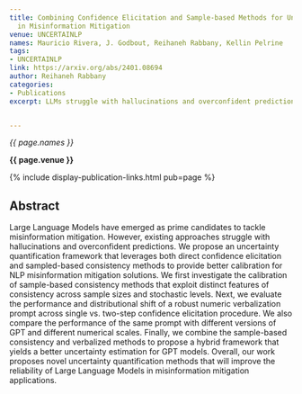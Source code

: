 ```yaml
---
title: Combining Confidence Elicitation and Sample-based Methods for Uncertainty Quantification
  in Misinformation Mitigation
venue: UNCERTAINLP
names: Mauricio Rivera, J. Godbout, Reihaneh Rabbany, Kellin Pelrine
tags:
- UNCERTAINLP
link: https://arxiv.org/abs/2401.08694
author: Reihaneh Rabbany
categories: 
- Publications
excerpt: LLMs struggle with hallucinations and overconfident predictions. Uncertainty quantification can improve their reliability and helpfulness. We proposed an uncertainty quantification framework that leverages both direct confidence elicitation and sampled-based consistency methods to provide better calibration for NLP misinformation mitigation solutions.


---
```


*{{ page.names }}*

**{{ page.venue }}**

{% include display-publication-links.html pub=page %}

## Abstract

Large Language Models have emerged as prime candidates to tackle misinformation mitigation. However, existing approaches struggle with hallucinations and overconfident predictions. We propose an uncertainty quantification framework that leverages both direct confidence elicitation and sampled-based consistency methods to provide better calibration for NLP misinformation mitigation solutions. We first investigate the calibration of sample-based consistency methods that exploit distinct features of consistency across sample sizes and stochastic levels. Next, we evaluate the performance and distributional shift of a robust numeric verbalization prompt across single vs. two-step confidence elicitation procedure. We also compare the performance of the same prompt with different versions of GPT and different numerical scales. Finally, we combine the sample-based consistency and verbalized methods to propose a hybrid framework that yields a better uncertainty estimation for GPT models. Overall, our work proposes novel uncertainty quantification methods that will improve the reliability of Large Language Models in misinformation mitigation applications.